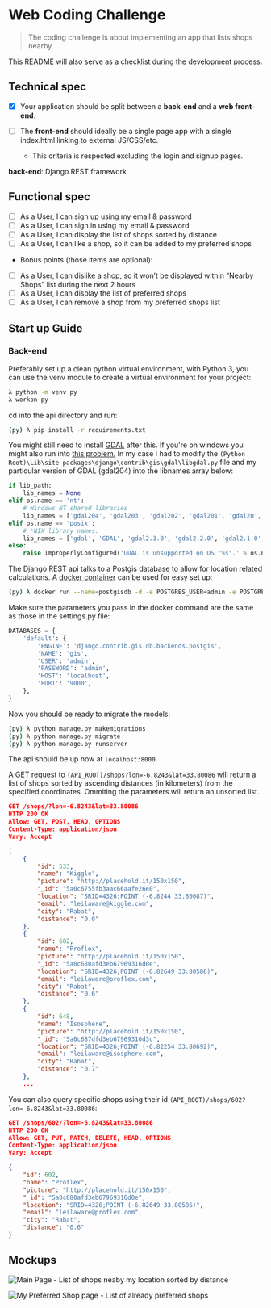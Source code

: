 # Web Coding Challenge

> The coding challenge is about implementing an app that lists shops nearby.

This README will also serve as a checklist during the development process.

## Technical spec

- [x] Your application should be split between a **back-end** and a **web front-end**.

- [ ] The **front-end** should ideally be a single page app with a single index.html linking to external JS/CSS/etc.
  - This criteria is respected excluding the login and signup pages.

**back-end**: Django REST framework

## Functional spec

- [ ] As a User, I can sign up using my email & password
- [ ] As a User, I can sign in using my email & password
- [ ] As a User, I can display the list of shops sorted by distance
- [ ] As a User, I can like a shop, so it can be added to my preferred shops

* Bonus points (those items are optional):

- [ ] As a User, I can dislike a shop, so it won’t be displayed within “Nearby Shops” list during the next 2 hours
- [ ] As a User, I can display the list of preferred shops
- [ ] As a User, I can remove a shop from my preferred shops list

## Start up Guide

### Back-end

Preferably set up a clean python virtual environment, with Python 3, you can use the venv module to create a virtual environment for your project:

```bash
λ python -m venv py
λ workon py
```

cd into the api directory and run:

```bash
(py) λ pip install -r requirements.txt
```

You might still need to install [GDAL](https://django.readthedocs.io/en/2.1.x/ref/contrib/gis/install) after this.
If you're on windows you might also run into [this problem.](https://stackoverflow.com/questions/44140241/geodjango-on-windows-try-setting-gdal-library-path-in-your-settings) In my case I had to modify the `(Python Root)\Lib\site-packages\django\contrib\gis\gdal\libgdal.py` file and my particular version of GDAL (gdal204) into the libnames array below:

```python
if lib_path:
    lib_names = None
elif os.name == 'nt':
    # Windows NT shared libraries
    lib_names = ['gdal204', 'gdal203', 'gdal202', 'gdal201', 'gdal20', 'gdal111']
elif os.name == 'posix':
    # *NIX library names.
    lib_names = ['gdal', 'GDAL', 'gdal2.3.0', 'gdal2.2.0', 'gdal2.1.0', 'gdal2.0.0', 'gdal1.11.0']
else:
    raise ImproperlyConfigured('GDAL is unsupported on OS "%s".' % os.name)
```

The Django REST api talks to a Postgis database to allow for location related calculations. A [docker container](https://hub.docker.com/r/kartoza/postgis) can be used for easy set up:

```bash
(py) λ docker run --name=postgisdb -d -e POSTGRES_USER=admin -e POSTGRES_PASS=admin -e POSTGRES_DBNAME=gis -p 9000:5432 kartoza/postgis
```

Make sure the parameters you pass in the docker command are the same as those in the settings.py file:

```python
DATABASES = {
    'default': {
        'ENGINE': 'django.contrib.gis.db.backends.postgis',
        'NAME': 'gis',
        'USER': 'admin',
        'PASSWORD': 'admin',
        'HOST': 'localhost',
        'PORT': '9000',
    },
}
```
Now you should be ready to migrate the models:

```bash
(py) λ python manage.py makemigrations
(py) λ python manage.py migrate
(py) λ python manage.py runserver
```
The api should be up now at `localhost:8000`.

A GET request to `(API_ROOT)/shops?lon=-6.8243&lat=33.80086` will return a list of shops sorted by ascending distances (in kilometers) from the specified coordinates. Ommiting the parameters will return an unsorted list. 

```json
GET /shops/?lon=-6.8243&lat=33.80086
HTTP 200 OK
Allow: GET, POST, HEAD, OPTIONS
Content-Type: application/json
Vary: Accept

[
    {
        "id": 533,
        "name": "Kiggle",
        "picture": "http://placehold.it/150x150",
        "_id": "5a0c6755fb3aac66aafe26e0",
        "location": "SRID=4326;POINT (-6.8244 33.80087)",
        "email": "leilaware@kiggle.com",
        "city": "Rabat",
        "distance": "0.0"
    },
    {
        "id": 602,
        "name": "Proflex",
        "picture": "http://placehold.it/150x150",
        "_id": "5a0c680afd3eb67969316d0e",
        "location": "SRID=4326;POINT (-6.82649 33.80586)",
        "email": "leilaware@proflex.com",
        "city": "Rabat",
        "distance": "0.6"
    },
    {
        "id": 648,
        "name": "Isosphere",
        "picture": "http://placehold.it/150x150",
        "_id": "5a0c687dfd3eb67969316d3c",
        "location": "SRID=4326;POINT (-6.82254 33.80692)",
        "email": "leilaware@isosphere.com",
        "city": "Rabat",
        "distance": "0.7"
    },
    ...
```

You can also query specific shops using their id `(API_ROOT)/shops/602?lon=-6.8243&lat=33.80086`:

```json
GET /shops/602/?lon=-6.8243&lat=33.80086
HTTP 200 OK
Allow: GET, PUT, PATCH, DELETE, HEAD, OPTIONS
Content-Type: application/json
Vary: Accept

{
    "id": 602,
    "name": "Proflex",
    "picture": "http://placehold.it/150x150",
    "_id": "5a0c680afd3eb67969316d0e",
    "location": "SRID=4326;POINT (-6.82649 33.80586)",
    "email": "leilaware@proflex.com",
    "city": "Rabat",
    "distance": "0.6"
}
```

## Mockups

![Main Page - List of shops neaby my location sorted by distance](https://d2mxuefqeaa7sj.cloudfront.net/s_42947E7C35A750A25D07D7432619573EA3862052B5357BE997A071FD6789712E_1510745488079_Assignment+-+FullStack+Web.png)

![My Preferred Shop page - List of already preferred shops](https://d2mxuefqeaa7sj.cloudfront.net/s_42947E7C35A750A25D07D7432619573EA3862052B5357BE997A071FD6789712E_1510745502935_Assignment+-+FullStack+Web+copy.png)
